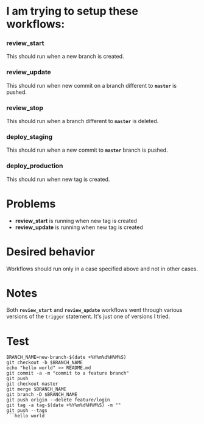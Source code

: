 # I am trying to setup these workflows:

### review_start

This should run when a new branch is created.

### review_update

This should run when new commit on a branch different to **`master`** is pushed.

### review_stop

This should run when a branch different to **`master`** is deleted.

### deploy_staging

This should run when a new commit to **`master`** branch is pushed.

### deploy_production

This should run when new tag is created.

# Problems

* __review_start__ is running when new tag is created
* __review_update__ is running when new tag is created

# Desired behavior

Workflows should run only in a case specified above and not in other cases.

# Notes

Both **`review_start`** and **`review_update`** workflows went through various versions of the `trigger` statement. It's just one of versions I tried.

# Test

```shell
BRANCH_NAME=new-branch-$(date +%Y%m%d%H%M%S)
git checkout -b $BRANCH_NAME
echo "hello world" >> README.md
git commit -a -m "commit to a feature branch"
git push
git checkout master
git merge $BRANCH_NAME
git branch -D $BRANCH_NAME
git push origin --delete feature/login
git tag -a tag-$(date +%Y%m%d%H%M%S) -m ""
git push --tags
```hello world
